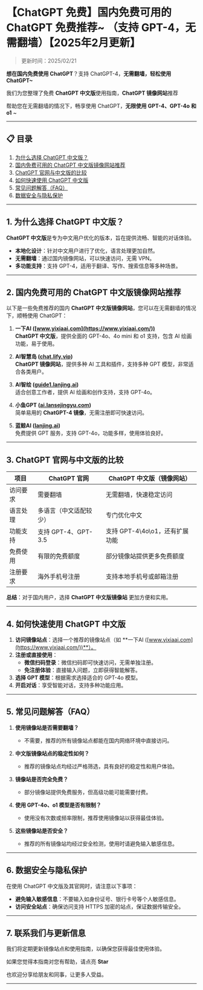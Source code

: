 # 【ChatGPT 免费】国内免费可用的 ChatGPT 免费推荐~ （支持 GPT-4，无需翻墙）【2025年2月更新】 

> 更新时间：2025/02/21  

**想在国内免费使用 ChatGPT**？支持 ChatGPT-4，**无需翻墙，轻松使用 ChatGPT~**

我们为您整理了免费 **ChatGPT 中文版**使用指南，**ChatGPT 镜像网站**推荐

帮助您在无需翻墙的情况下，畅享使用 ChatGPT，**无限使用 GPT-4、GPT-4o 和 o1** ~

---

## 📋 目录

1. [为什么选择 ChatGPT 中文版？](#1-为什么选择-chatgpt-中文版)
2. [国内免费可用的 ChatGPT 中文版镜像网站推荐](#2-国内免费可用的-chatgpt-中文版镜像网站推荐)
3. [ChatGPT 官网与中文版的比较](#3-chatgpt-官网与中文版的比较)
4. [如何快速使用 ChatGPT 中文版](#4-如何快速使用-chatgpt-中文版)
5. [常见问题解答（FAQ）](#5-常见问题解答-faq)
6. [数据安全与隐私保护](#6-数据安全与隐私保护)

---

## 1. 为什么选择 ChatGPT 中文版？

**ChatGPT 中文版**是专为中文用户优化的版本，旨在提供流畅、智能的对话体验。

- **本地化设计**：针对中文用户进行了优化，语言处理更加自然。
- **无需翻墙**：通过国内镜像网站，可以快速访问，无需 VPN。
- **多功能支持**：支持 GPT-4，适用于翻译、写作、搜索信息等多种场景。

---

## 2. 国内免费可用的 ChatGPT 中文版镜像网站推荐

以下是一些免费推荐的国内 **ChatGPT 中文版镜像网站**，您可以在无需翻墙的情况下，顺畅使用 ChatGPT：

1. **一下AI ([www.yixiaai.com](https://www.yixiaai.com/))**  
   **ChatGPT 中文版**，提供全面的 GPT-4o、4o mini 和 o1 支持，包含 AI 绘画功能，易于使用。

2. **AI智慧岛 ([chat.lify.vip](https://chat.lify.vip/))**  
   **ChatGPT 镜像网站**，提供多种 AI 工具和插件，支持多种 GPT 模型，非常适合各类用户。

3. **AI智绘 ([guide1.lanjing.ai](https://guide1.lanjing.ai/))**  
   适合创意工作者，提供 AI 绘画和创作支持，支持 GPT-4o。

4. **小鱼GPT ([ai.lansejingyu.com](https://ai.lansejingyu.com/))**  
   简单易用的 **ChatGPT-4 镜像**，无需注册即可快速访问。

5. **蓝鲸AI ([lanjing.ai](https://lanjing.ai/))**  
   免费提供 GPT 服务，支持 GPT-4o，功能多样，使用体验良好。

---

## 3. ChatGPT 官网与中文版的比较

| 项目            | ChatGPT 官网                     | ChatGPT 中文版（镜像网站）         |
|-----------------|---------------------------------|-----------------------------------|
| 访问要求        | 需要翻墙                        | 无需翻墙，快速稳定访问            |
| 语言处理        | 多语言（中文适配较少）           | 专门优化中文                      |
| 功能支持        | 支持 GPT-4、GPT-3.5              | 支持 GPT-4\4o\o1，还有扩展功能  |
| 免费使用        | 有限的免费额度                  | 部分镜像站提供更多免费额度        |
| 注册要求        | 海外手机号注册                  | 支持本地手机号或邮箱注册          |

**总结**：对于国内用户，选择 **ChatGPT 中文版镜像站** 更加方便和实用。

---

## 4. 如何快速使用 ChatGPT 中文版

1. **访问镜像站点**：选择一个推荐的镜像站点（如 **一下AI ([www.yixiaai.com](https://www.yixiaai.com/))**）。
2. **注册或直接使用**：
   - **微信扫码登录**：微信扫码即可快速访问，无需单独注册。
   - **免注册体验**：直接输入问题，立即获得智能解答。
3. **选择 GPT 模型**：根据需求选择适合的 GPT-4o 模型。
4. **开启对话**：享受智能对话，支持多种功能应用。

---

## 5. 常见问题解答（FAQ）

1. **使用镜像站是否需要翻墙？**
   - 不需要，推荐的所有镜像站点都能在国内网络环境中直接访问。

2. **中文版镜像站点的稳定性如何？**
   - 推荐的镜像站点均经过严格筛选，具有良好的稳定性和用户体验。

3. **镜像站是否完全免费？**
   - 部分镜像站提供免费服务，但高级功能可能需要付费。

4. **使用 GPT-4o、o1 模型是否有限制？**
   - 使用没有次数或频率限制，推荐使用镜像站以获得最佳体验。

5. **这些镜像站是否安全？**
   - 推荐的所有镜像站均经过安全检测，使用时请避免输入敏感信息。

---

## 6. 数据安全与隐私保护

在使用 ChatGPT 中文版及其官网时，请注意以下事项：

- **避免输入敏感信息**：不要输入如身份证号、银行卡号等个人敏感信息。
- **访问安全站点**：确保访问支持 HTTPS 加密的站点，保证数据传输安全。

---

## 7. 联系我们与更新信息

我们将定期更新镜像站点和使用指南，以确保您获得最佳使用体验。

如果您觉得本指南对您有帮助，请点亮 **Star**

也欢迎分享给朋友和同事，让更多人受益。

---
